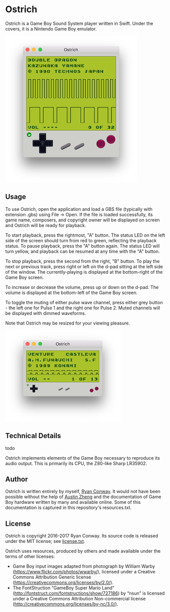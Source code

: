 # Ostrich #

Ostrich is a Game Boy Sound System player written in Swift. Under the covers, it is a Nintendo Game Boy emulator.

![A wild Ostrich appeared](screenshots/1.png)

## Usage ##

To use Ostrich, open the application and load a GBS file (typically with extension .gbs) using File -> Open. If the file is loaded successfully, its game name, composers, and copyright owner will be displayed on screen and Ostrich will be ready for playback.

To start playback, press the rightmost, "A" button. The status LED on the left side of the screen should turn from red to green, reflecting the playback status. To pause playback, press the "A" button again. The status LED will turn yellow, and playback can be resumed at any time with the "A" button.

To stop playback, press the second from the right, "B" button. To play the next or previous track, press right or left on the d-pad sitting at the left side of the window. The currently-playing is displayed at the bottom-right of the Game Boy screen.

To increase or decrease the volume, press up or down on the d-pad. The volume is displayed at the bottom-left of the Game Boy screen.

To toggle the muting of either pulse wave channel, press either grey button - the left one for Pulse 1 and the right one for Pulse 2. Muted channels will be displayed with dimmed waveforms.

Note that Ostrich may be resized for your viewing pleasure.

![A newborn Ostrich](screenshots/2.png)

## Technical Details ##

todo

Ostrich implements elements of the Game Boy necessary to reproduce its audio output. This is primarily its CPU, the Z80-like Sharp LR35902.

## Author ##

Ostrich is written entirely by myself, [Ryan Conway](http://www.rmconway.com/). It would not have been possible without the help of [Austin Zheng](http://austinzheng.com/) and the documentation of Game Boy hardware written by many and available online. Some of this documentation is captured in this repository's resources.txt.

## License ##

Ostrich is copyright 2016-2017 Ryan Conway. Its source code is released under the MIT license; see [license.txt](license.txt).

Ostrich uses resources, produced by others and made available under the terms of other licenses:
* Game Boy input images adapted from photograph by William Warby (https://www.flickr.com/photos/wwarby/), licensed under a Creative Commons Attribution Generic license (https://creativecommons.org/licenses/by/2.0/). 
* The FontStruction “GameBoy Super Mario Land” (http://fontstruct.com/fontstructions/show/727186) by “nsun” is licensed under a Creative Commons Attribution Non-commercial license (http://creativecommons.org/licenses/by-nc/3.0/).
